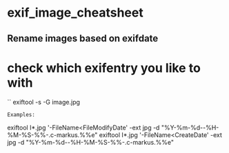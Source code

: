 # exif_image_cheatsheet


## Rename images based on exifdate
# check which exifentry you like to with
``
exiftool -s -G image.jpg
```
Examples:
```
exiftool I*.jpg '-FileName<FileModifyDate'    -ext jpg -d "%Y-%m-%d--%H-%M-%S-%%-.c-markus.%%e"
exiftool I*.jpg '-FileName<CreateDate'        -ext jpg -d "%Y-%m-%d--%H-%M-%S-%%-.c-markus.%%e"
```
